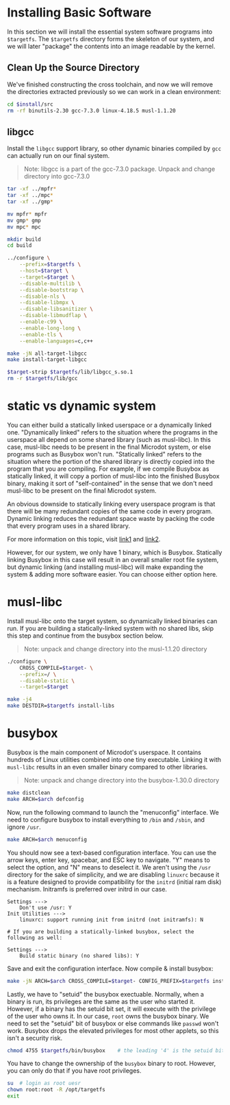 # Installing Basic Software

In this section we will install the essential system software programs into
`$targetfs`. The `$targetfs` directory forms the skeleton of our system, and
we will later "package" the contents into an image readable by the kernel.

## Clean Up the Source Directory

We've finished constructing the cross toolchain, and now we will remove the
directories extracted previously so we can work in a clean environment:

```bash
cd $install/src
rm -rf binutils-2.30 gcc-7.3.0 linux-4.18.5 musl-1.1.20
```

## libgcc

Install the `libgcc` support library, so other dynamic binaries compiled by
`gcc` can actually run on our final system.

> Note: libgcc is a part of the gcc-7.3.0 package. Unpack and change directory into gcc-7.3.0

```bash
tar -xf ../mpfr*
tar -xf ../mpc*
tar -xf ../gmp*

mv mpfr* mpfr
mv gmp* gmp
mv mpc* mpc

mkdir build
cd build

../configure \
	--prefix=$targetfs \
	--host=$target \
	--target=$target \
	--disable-multilib \
	--disable-bootstrap \
	--disable-nls \
	--disable-libmpx \
	--disable-libsanitizer \
	--disable-libmudflap \
	--enable-c99 \
	--enable-long-long \
	--enable-tls \
	--enable-languages=c,c++

make -jN all-target-libgcc	
make install-target-libgcc

$target-strip $targetfs/lib/libgcc_s.so.1
rm -r $targetfs/lib/gcc
```

# static vs dynamic system

You can either build a statically linked userspace or a dynamically linked one.
"Dynamically linked" refers to the situation where the programs in the userspace
all depend on some shared library (such as musl-libc). In this case, musl-libc needs
to be present in the final Microdot system, or else programs such as Busybox won't run.
"Statically linked" refers to the situation where the portion of the shared library is
directly copied into the program that you are compiling. For example, if we compile
Busybox as statically linked, it will copy a portion of musl-libc into the finished
Busybox binary, making it sort of "self-contained" in the sense that we don't need
musl-libc to be present on the final Microdot system.

An obvious downside to statically linking every userspace program is that there will 
be many redundant copies of the same code in every program. Dynamic linking reduces
the redundant space waste by packing the code that every program uses in a shared library.

For more information on this topic, visit [link1](https://stackoverflow.com/questions/1993390/static-linking-vs-dynamic-linking) and 
[link2](https://cs-fundamentals.com/tech-interview/c/difference-between-static-and-dynamic-linking).

However, for our system, we only have 1 binary, which is Busybox. Statically linking
Busybox in this case will result in an overall smaller root file system, but dynamic
linking (and installing musl-libc) will make expanding the system & adding more software
easier. You can choose either option here.

# musl-libc

Install musl-libc onto the target system, so dynamically linked binaries can
run. If you are building a statically-linked system with no shared libs, skip
this step and continue from the busybox section below.

> Note: unpack and change directory into the musl-1.1.20 directory

```bash
./configure \
	CROSS_COMPILE=$target- \
	--prefix=/ \
	--disable-static \
	--target=$target

make -j4
make DESTDIR=$targetfs install-libs
```

# busybox

Busybox is the main component of Microdot's userspace. It contains hundreds of
Linux utilities combined into one tiny executable. Linking it with `musl-libc`
results in an even smaller binary compared to other libraries.

> Note: unpack and change directory into the busybox-1.30.0 directory

```bash
make distclean
make ARCH=$arch defconfig
```

Now, run the following command to launch the "menuconfig" interface. We need to
configure busybox to install everything to `/bin` and `/sbin`, and ignore `/usr`.

```bash
make ARCH=$arch menuconfig
```

You should now see a text-based configuration interface. You can use the arrow keys,
enter key, spacebar, and ESC key to navigate. "Y" means to select the option, and "N"
means to deselect it. We aren't using the `/usr` directory for the sake of simplicity,
and we are disabling `linuxrc` because it is a feature designed to provide
compatibility for the `initrd` (initial ram disk) mechanism. Initramfs is preferred
over initrd in our case.

```
Settings --->
	Don't use /usr: Y
Init Utilities --->
	linuxrc: support running init from initrd (not initramfs): N

# If you are building a statically-linked busybox, select the following as well:

Settings --->
	Build static binary (no shared libs): Y
```

Save and exit the configuration interface. Now compile & install busybox:

```bash
make -jN ARCH=$arch CROSS_COMPILE=$target- CONFIG_PREFIX=$targetfs install
```

Lastly, we have to "setuid" the busybox exectuable. Normally, when a binary
is run, its privileges are the same as the user who started it. However, if
a binary has the setuid bit set, it will execute with the privilege
of the user who owns it. In our case, `root` owns the busybox binary. We need
to set the "setuid" bit of busybox or else commands like `passwd` won't work.
Busybox drops the elevated privileges for most other applets, so this isn't a
security risk.

```bash
chmod 4755 $targetfs/bin/busybox	# the leading '4' is the setuid bit
```

You have to change the ownership of the `busybox` binary to root. However,
you can only do that if you have root privileges.

```bash
su	# login as root uesr
chown root:root -R /opt/targetfs
exit
```





